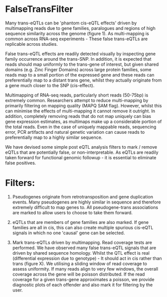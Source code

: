 # FalseTransFilter
Many trans-eQTLs can be 'phantom cis-eQTL effects' driven by multimapping reads due to gene families, paralogues and regions of high sequence similarity across the genome (figure 1). As multi-mapping is common across RNA-seq experiments - These false trans-eQTLs are replicable across studies.

False trans-eQTL effects are readily detected visually by inspecting gene family occurrence around the trans-SNP. In addition, it is expected that reads should map uniformly to the trans-gene of interest, but given shared domains (e.g. Zinc Finger Domains) across large protein families, some reads map to a small portion of the expressed gene and these reads can preferentially map to a distant trans gene, whilst they actually originate from a gene much closer to the SNP (cis-effect).

Multimapping of RNA-seq reads, particularly short reads (50-75bp) is extremely common. Researchers attempt to reduce multi-mapping by primarily filtering on mapping quality (MAPQ SAM flag). However, whilst this can minimise the effects of multi-mapping it cannot remove it outright. In addition, completely removing reads that do not map uniquely can bias gene expression estimates, as multimaps make up a considerable portion of the total reads. Even in the case of uniquely mappable reads, sequencing error, PCR artifacts and natural genetic variation can cause reads to preferentially map to a highly similar sequence.

We have devised some simple post eQTL analysis filters to mark / remove eQTLs that are potentially false, or non-interpretable. As eQTLs are readily taken forward for functional genomic followup - it is essential to eliminate false positives.

# Filters:
1. Pseudogenes originate from retrotransposition and gene duplication events. Many pseudogenes are highly similar in sequence and therefore extremely difficult to map genes to. All pseudogene-trans associations are marked to allow users to choose to take them forward.

2. eQTLs that are members of gene families are also marked. If gene families are all in cis, this can also create multiple spurious cis-eQTL signals in which no one 'causal' gene can be selected.

3. Mark trans-eQTLs driven by multimapping. Read coverage tests are performed. We have observed many false trans-eQTL signals that are driven by shared sequence homology. Whilst the QTL effect is real (differential expression due to genotype) - It should act in cis rather than trans (figure X). We utilising a sliding window of read coverage to assess uniformity. If many reads align to very few windows, the overall coverage across the gene will be poisson distributed. If the read coverage for a given trans-gene approximates a poisson, we provide diagnostic plots of each offender and also mark it for filtering by the user.
